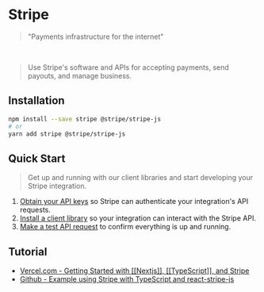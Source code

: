 # Stripe

>"Payments infrastructure for the internet"

&nbsp;

> Use Stripe's software and APIs for accepting payments, send payouts, and manage business.

## Installation

```bash
npm install --save stripe @stripe/stripe-js
# or
yarn add stripe @stripe/stripe-js
```

## Quick Start

>Get up and running with our client libraries and start developing your Stripe integration.

1. [Obtain your API keys](https://stripe.com/docs/development/quickstart#api-keys) so Stripe can authenticate your integration's API requests.
2. [Install a client library](https://stripe.com/docs/development/quickstart#api-library) so your integration can interact with the Stripe API.
3. [Make a test API request](https://stripe.com/docs/development/quickstart#test-api-request) to confirm everything is up and running.

## Tutorial

- [Vercel.com - Getting Started with [[Nextjs]], [[TypeScript]], and Stripe](https://vercel.com/guides/getting-started-with-nextjs-typescript-stripe)
- [Github - Example using Stripe with TypeScript and react-stripe-js](https://github.com/vercel/next.js/tree/canary/examples/with-stripe-typescript)